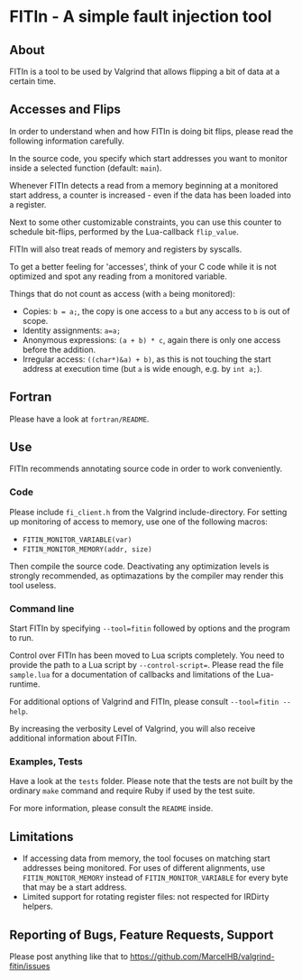 # FITIn - A simple fault injection tool

## About

FITIn is a tool to be used by Valgrind that allows flipping a bit of
data at a certain time.

## Accesses and Flips

In order to understand when and how FITIn is doing bit flips, please
read the following information carefully.

In the source code, you specify which start addresses you want
to monitor inside a selected function (default: ```main```).

Whenever FITIn detects a read from a memory beginning at a monitored
start address, a counter is increased - even if the data has been loaded
into a register.

Next to some other customizable constraints, you can use this counter
to schedule bit-flips, performed by the Lua-callback ```flip_value```.

FITIn will also treat reads of memory and registers by syscalls.

To get a better feeling for 'accesses', think of your C code while it
is not optimized and spot any reading from a monitored variable.

Things that do not count as access (with ```a``` being monitored):

* Copies: ```b = a;```, the copy is one access to ```a``` but any access
  to ```b``` is out of scope.
* Identity assignments: ```a=a;```
* Anonymous expressions: ```(a + b) * c```, again there is only one
  access before the addition.
* Irregular access: ```((char*)&a) + b)```, as this is not touching the
  start address at execution time (but ```a``` is wide enough, e.g. by
  ```int a;```).

## Fortran

Please have a look at ```fortran/README```.

## Use

FITIn recommends annotating source code in order to work conveniently.

### Code

Please include ```fi_client.h``` from the Valgrind include-directory.
For setting up monitoring of access to memory, use one of the following
macros:

* ```FITIN_MONITOR_VARIABLE(var)```
* ```FITIN_MONITOR_MEMORY(addr, size)```

Then compile the source code. Deactivating any optimization levels is
strongly recommended, as optimazations by the compiler may render this
tool useless.

### Command line

Start FITIn by specifying ```--tool=fitin``` followed by options and the
program to run.

Control over FITIn has been moved to Lua scripts completely. You need to
provide the path to a Lua script by ```--control-script=```. Please read
the file ```sample.lua``` for a documentation of callbacks and
limitations of the Lua-runtime.

For additional options of Valgrind and FITIn, please consult
```--tool=fitin --help```.

By increasing the verbosity Level of Valgrind, you will also receive
additional information about FITIn.

### Examples, Tests

Have a look at the ```tests``` folder. Please note that the tests are not
built by the ordinary ```make``` command and require Ruby if used by the
test suite. 

For more information, please consult the ```README``` inside.

## Limitations

* If accessing data from memory, the tool focuses on matching start
  addresses being monitored. For uses of different alignments, use
  ```FITIN_MONITOR_MEMORY``` instead of ```FITIN_MONITOR_VARIABLE```
  for every byte that may be a start address.
* Limited support for rotating register files: not respected for IRDirty
  helpers.

## Reporting of Bugs, Feature Requests, Support

Please post anything like that to
https://github.com/MarcelHB/valgrind-fitin/issues

